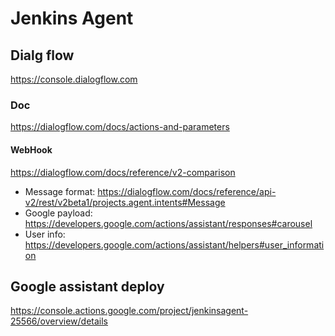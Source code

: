 Jenkins Agent
================

## Dialg flow
https://console.dialogflow.com

### Doc
https://dialogflow.com/docs/actions-and-parameters

#### WebHook
https://dialogflow.com/docs/reference/v2-comparison

* Message format: https://dialogflow.com/docs/reference/api-v2/rest/v2beta1/projects.agent.intents#Message
* Google payload: https://developers.google.com/actions/assistant/responses#carousel
* User info: https://developers.google.com/actions/assistant/helpers#user_information

## Google assistant deploy
https://console.actions.google.com/project/jenkinsagent-25566/overview/details